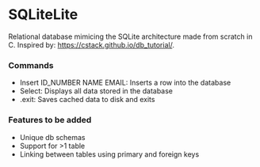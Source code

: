 # SQLiteLite

Relational database mimicing the SQLite architecture made from scratch in C. Inspired by: https://cstack.github.io/db_tutorial/.

### Commands

- Insert ID_NUMBER NAME EMAIL: Inserts a row into the database
- Select: Displays all data stored in the database
- .exit: Saves cached data to disk and exits

### Features to be added

- Unique db schemas
- Support for >1 table
- Linking between tables using primary and foreign keys
